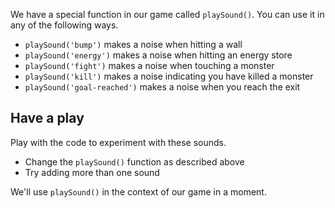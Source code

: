 We have a special function in our game called `playSound()`. You can use it in any of the following ways.

- `playSound('bump')` makes a noise when hitting a wall
- `playSound('energy')` makes a noise when hitting an energy store
- `playSound('fight')` makes a noise when touching a monster
- `playSound('kill')` makes a noise indicating you have killed a monster
- `playSound('goal-reached')` makes a noise when you reach the exit

## Have a play
Play with the code to experiment with these sounds. 

- Change the `playSound()` function as described above
- Try adding more than one sound

We'll use `playSound()` in the context of our game in a moment.
